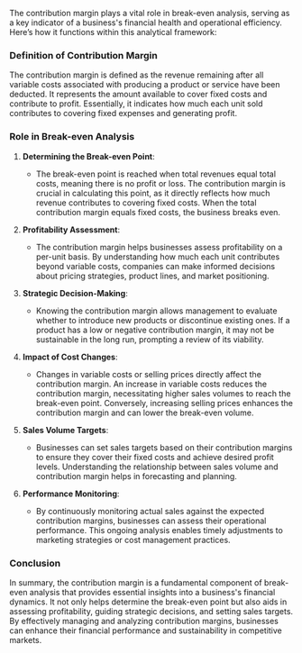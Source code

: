 The contribution margin plays a vital role in break-even analysis, serving as a key indicator of a business's financial health and operational efficiency. Here’s how it functions within this analytical framework:

### Definition of Contribution Margin

The contribution margin is defined as the revenue remaining after all variable costs associated with producing a product or service have been deducted. It represents the amount available to cover fixed costs and contribute to profit. Essentially, it indicates how much each unit sold contributes to covering fixed expenses and generating profit.

### Role in Break-even Analysis

1. **Determining the Break-even Point**: 
   - The break-even point is reached when total revenues equal total costs, meaning there is no profit or loss. The contribution margin is crucial in calculating this point, as it directly reflects how much revenue contributes to covering fixed costs. When the total contribution margin equals fixed costs, the business breaks even.

2. **Profitability Assessment**: 
   - The contribution margin helps businesses assess profitability on a per-unit basis. By understanding how much each unit contributes beyond variable costs, companies can make informed decisions about pricing strategies, product lines, and market positioning.

3. **Strategic Decision-Making**: 
   - Knowing the contribution margin allows management to evaluate whether to introduce new products or discontinue existing ones. If a product has a low or negative contribution margin, it may not be sustainable in the long run, prompting a review of its viability.

4. **Impact of Cost Changes**: 
   - Changes in variable costs or selling prices directly affect the contribution margin. An increase in variable costs reduces the contribution margin, necessitating higher sales volumes to reach the break-even point. Conversely, increasing selling prices enhances the contribution margin and can lower the break-even volume.

5. **Sales Volume Targets**: 
   - Businesses can set sales targets based on their contribution margins to ensure they cover their fixed costs and achieve desired profit levels. Understanding the relationship between sales volume and contribution margin helps in forecasting and planning.

6. **Performance Monitoring**: 
   - By continuously monitoring actual sales against the expected contribution margins, businesses can assess their operational performance. This ongoing analysis enables timely adjustments to marketing strategies or cost management practices.

### Conclusion

In summary, the contribution margin is a fundamental component of break-even analysis that provides essential insights into a business's financial dynamics. It not only helps determine the break-even point but also aids in assessing profitability, guiding strategic decisions, and setting sales targets. By effectively managing and analyzing contribution margins, businesses can enhance their financial performance and sustainability in competitive markets.
